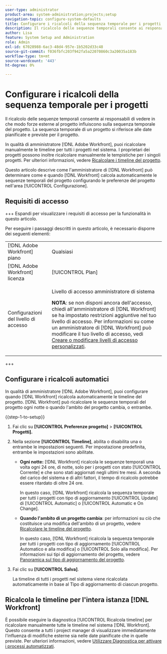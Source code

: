 ```yaml
---
user-type: administrator
product-area: system-administration;projects;setup
navigation-topic: configure-system-defaults
title: Configurare i ricalcoli della sequenza temporale per i progetti
description: Il ricalcolo delle sequenze temporali consente ai responsabili di vedere in che modo forze esterne al progetto influiscono sulla sequenza temporale del progetto. La sequenza temporale di un progetto si riferisce alle date pianificate e previste per il progetto.
author: Lisa
feature: System Setup and Administration
role: Admin
exl-id: 67028988-6ac3-48d4-957e-1b5202d33c48
source-git-commit: f036fbfc203f942fa5a22070860c3a20035a183b
workflow-type: tm+mt
source-wordcount: '443'
ht-degree: 0%

---
```


# Configurare i ricalcoli della sequenza temporale per i progetti

Il ricalcolo delle sequenze temporali consente ai responsabili di vedere in che modo forze esterne al progetto influiscono sulla sequenza temporale del progetto. La sequenza temporale di un progetto si riferisce alle date pianificate e previste per il progetto.

In qualità di amministratore [!DNL Adobe Workfront], puoi ricalcolare manualmente le timeline per tutti i progetti nel sistema. I proprietari dei progetti possono inoltre ricalcolare manualmente le tempistiche per i singoli progetti. Per ulteriori informazioni, vedere [Ricalcolare i timeline del progetto](../../../manage-work/projects/manage-projects/recalculate-project-timeline.md).

Questo articolo descrive come l&#39;amministratore di [!DNL Workfront] può determinare come e quando [!DNL Workfront] calcola automaticamente le sequenze temporali del progetto configurando le preferenze del progetto nell&#39;area [!UICONTROL Configurazione].

## Requisiti di accesso

+++ Espandi per visualizzare i requisiti di accesso per la funzionalità in questo articolo.

Per eseguire i passaggi descritti in questo articolo, è necessario disporre dei seguenti elementi:

<table style="table-layout:auto"> 
 <col> 
 <col> 
 <tbody> 
  <tr> 
   <td role="rowheader">[!DNL Adobe Workfront] piano</td> 
   <td>Qualsiasi</td> 
  </tr> 
  <tr> 
   <td role="rowheader">[!DNL Adobe Workfront] licenza</td> 
   <td>[!UICONTROL Plan]</td> 
  </tr> 
  <tr> 
   <td role="rowheader">Configurazioni del livello di accesso</td> 
   <td> <p>Livello di accesso amministratore di sistema</p> <p><b>NOTA</b>: se non disponi ancora dell'accesso, chiedi all'amministratore di [!DNL Workfront] se ha impostato restrizioni aggiuntive nel tuo livello di accesso. Per informazioni su come un amministratore di [!DNL Workfront] può modificare il tuo livello di accesso, vedi <a href="../../../administration-and-setup/add-users/configure-and-grant-access/create-modify-access-levels.md" class="MCXref xref">Creare o modificare livelli di accesso personalizzati</a>.</p> </td> 
  </tr> 
 </tbody> 
</table>

+++

## Configurare i ricalcoli automatici

In qualità di amministratore [!DNL Adobe Workfront], puoi configurare quando [!DNL Workfront] ricalcola automaticamente le timeline del progetto. [!DNL Workfront] può ricalcolare le sequenze temporali del progetto ogni notte o quando l&#39;ambito del progetto cambia, o entrambe.

{{step-1-to-setup}}

1. Fai clic su **[!UICONTROL Preferenze progetto]** > **[!UICONTROL Progetti].**

1. Nella sezione **[!UICONTROL Timeline]**, abilita o disabilita una o entrambe le impostazioni seguenti. Per impostazione predefinita, entrambe le impostazioni sono abilitate.

   * **Ogni notte:** [!DNL Workfront&#x200B;&#x200B;&#x200B;] ricalcola le sequenze temporali una volta ogni 24 ore, di notte, solo per i progetti con stato [!UICONTROL Corrente] e che sono stati aggiornati negli ultimi tre mesi. A seconda del carico del sistema e di altri fattori, il tempo di ricalcolo potrebbe essere ritardato di oltre 24 ore.

     In questo caso, [!DNL Workfront] ricalcola la sequenza temporale per tutti i progetti con tipo di aggiornamento [!UICONTROL Update] di [!UICONTROL Automatic] o [!UICONTROL Automatic e On Change].

   * **Quando l&#39;ambito di un progetto cambia**: per informazioni su ciò che costituisce una modifica dell&#39;ambito di un progetto, vedere [Ricalcolare le timeline del progetto](../../../manage-work/projects/manage-projects/recalculate-project-timeline.md).

     In questo caso, [!DNL Workfront] ricalcola la sequenza temporale per tutti i progetti con tipo di aggiornamento [!UICONTROL Automatico e alla modifica] o [!UICONTROL Solo alla modifica].
Per informazioni sui tipi di aggiornamento del progetto, vedere [Panoramica sul tipo di aggiornamento del progetto](../../../manage-work/projects/planning-a-project/project-update-type-overview.md).

1. Fai clic su **[!UICONTROL Salva]**.

   La timeline di tutti i progetti nel sistema viene ricalcolata automaticamente in base al Tipo di aggiornamento di ciascun progetto.

## Ricalcola le timeline per l&#39;intera istanza [!DNL Workfront]

È possibile eseguire la diagnostica [!UICONTROL Ricalcola timeline] per ricalcolare manualmente tutte le timeline nel sistema [!DNL Workfront]. Questo consente a tutti i project manager di visualizzare immediatamente l&#39;influenza di modifiche esterne sia nelle date pianificate che in quelle previste. Per ulteriori informazioni, vedere [Utilizzare Diagnostica per attivare i processi automatizzati](../../../administration-and-setup/manage-workfront/run-diagnostics/use-diagnostics-to-trigger-automated-processes.md).
